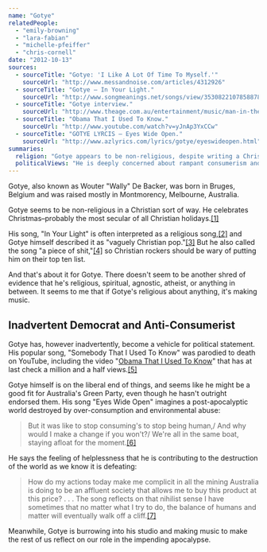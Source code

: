 ```yaml
---
name: "Gotye"
relatedPeople:
  - "emily-browning"
  - "lara-fabian"
  - "michelle-pfeiffer"
  - "chris-cornell"
date: "2012-10-13"
sources:
  - sourceTitle: "Gotye: 'I Like A Lot Of Time To Myself.'"
    sourceUrl: "http://www.messandnoise.com/articles/4312926"
  - sourceTitle: "Gotye – In Your Light."
    sourceUrl: "http://www.songmeanings.net/songs/view/3530822107858878734/"
  - sourceTitle: "Gotye interview."
    sourceUrl: "http://www.theage.com.au/entertainment/music/man-in-the-mirror-20110929-1kxsz.html"
  - sourceTitle: "Obama That I Used To Know."
    sourceUrl: "http://www.youtube.com/watch?v=yJnAp3YxCCw"
  - sourceTitle: "GOTYE LYRCIS – Eyes Wide Open."
    sourceUrl: "http://www.azlyrics.com/lyrics/gotye/eyeswideopen.html"
summaries:
  religion: "Gotye appears to be non-religious, despite writing a Christian pop song."
  politicalViews: "He is deeply concerned about rampant consumerism and destruction of the environment."
---
```


Gotye, also known as Wouter "Wally" De Backer, was born in Bruges, Belgium and was raised mostly in Montmorency, Melbourne, Australia.

Gotye seems to be non-religious in a Christian sort of way. He celebrates Christmas–probably the most secular of all Christian holidays.<a class="source-citation" href="#http%3A%2F%2Fwww.messandnoise.com%2Farticles%2F4312926" title="Gotye: &apos;I Like A Lot Of Time To Myself.&apos;">[1]</a>

His song, "In Your Light" is often interpreted as a religious song,<a class="source-citation" href="#http%3A%2F%2Fwww.songmeanings.net%2Fsongs%2Fview%2F3530822107858878734%2F" title="Gotye – In Your Light.">[2]</a> and Gotye himself described it as "vaguely Christian pop."<a class="source-citation" href="#http%3A%2F%2Fwww.messandnoise.com%2Farticles%2F4312926" title="Gotye: &apos;I Like A Lot Of Time To Myself.&apos;">[3]</a> But he also called the song "a piece of shit,"<a class="source-citation" href="#http%3A%2F%2Fwww.theage.com.au%2Fentertainment%2Fmusic%2Fman-in-the-mirror-20110929-1kxsz.html" title="Gotye interview.">[4]</a> so Christian rockers should be wary of putting him on their top ten list.

And that's about it for Gotye. There doesn't seem to be another shred of evidence that he's religious, spiritual, agnostic, atheist, or anything in between. It seems to me that if Gotye's religious about anything, it's making music.


## Inadvertent Democrat and Anti-Consumerist

Gotye has, however inadvertently, become a vehicle for political statement. His popular song, "Somebody That I Used To Know" was parodied to death on YouTube, including the video "[Obama That I Used To Know](http://www.youtube.com/watch?v=yJnAp3YxCCw)" that has at last check a million and a half views.<a class="source-citation" href="#http%3A%2F%2Fwww.youtube.com%2Fwatch%3Fv%3DyJnAp3YxCCw" title="Obama That I Used To Know.">[5]</a>

Gotye himself is on the liberal end of things, and seems like he might be a good fit for Australia's Green Party, even though he hasn't outright endorsed them. His song "Eyes Wide Open" imagines a post-apocalyptic world destroyed by over-consumption and environmental abuse:

>But it was like to stop consuming's to stop being human,/ And why would I make a change if you won't?/ We're all in the same boat, staying afloat for the moment.<a class="source-citation" href="#http%3A%2F%2Fwww.azlyrics.com%2Flyrics%2Fgotye%2Feyeswideopen.html" title="GOTYE LYRCIS – Eyes Wide Open.">[6]</a>

He says the feeling of helplessness that he is contributing to the destruction of the world as we know it is defeating:

>How do my actions today make me complicit in all the mining Australia is doing to be an affluent society that allows me to buy this product at this price? . . . The song reflects on that nihilist sense I have sometimes that no matter what I try to do, the balance of humans and matter will eventually walk off a cliff.<a class="source-citation" href="#http%3A%2F%2Fwww.theage.com.au%2Fentertainment%2Fmusic%2Fman-in-the-mirror-20110929-1kxsz.html" title="Gotye interview.">[7]</a>

Meanwhile, Gotye is burrowing into his studio and making music to make the rest of us reflect on our role in the impending apocalypse.